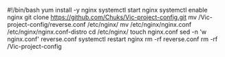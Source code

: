 #!/bin/bash
yum install -y nginx
systemctl start nginx
systemctl enable nginx
git clone https://github.com/Chuks/Vic-project-config.git
mv /Vic-project-config/reverse.conf /etc/nginx/
mv /etc/nginx/nginx.conf /etc/nginx/nginx.conf-distro
cd /etc/nginx/
touch nginx.conf
sed -n 'w nginx.conf' reverse.conf
systemctl restart nginx
rm -rf reverse.conf
rm -rf /Vic-project-config



